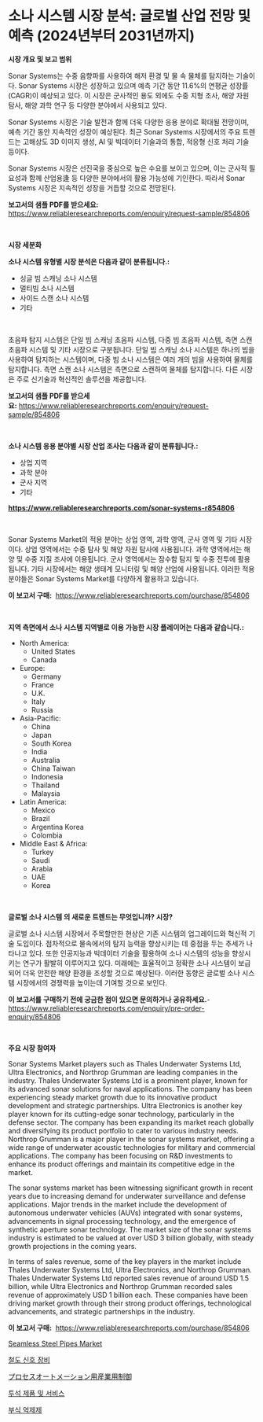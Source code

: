 <p><h1>소나 시스템 시장 분석: 글로벌 산업 전망 및 예측 (2024년부터 2031년까지)</h1></p><p><strong>시장 개요 및 보고 범위</strong></p>
<p><p>Sonar Systems는 수중 음향파를 사용하여 해저 환경 및 물 속 물체를 탐지하는 기술이다. Sonar Systems 시장은 성장하고 있으며 예측 기간 동안 11.6%의 연평균 성장률(CAGR)이 예상되고 있다. 이 시장은 군사적인 용도 외에도 수중 지형 조사, 해양 자원 탐사, 해양 과학 연구 등 다양한 분야에서 사용되고 있다.</p><p>Sonar Systems 시장은 기술 발전과 함께 더욱 다양한 응용 분야로 확대될 전망이며, 예측 기간 동안 지속적인 성장이 예상된다. 최근 Sonar Systems 시장에서의 주요 트렌드는 고해상도 3D 이미지 생성, AI 및 빅데이터 기술과의 통합, 적응형 신호 처리 기술 등이다.</p><p>Sonar Systems 시장은 선진국을 중심으로 높은 수요를 보이고 있으며, 이는 군사적 필요성과 함께 산업용逢 등 다양한 분야에서의 활용 가능성에 기인한다. 따라서 Sonar Systems 시장은 지속적인 성장을 거듭할 것으로 전망된다.</p></p>
<p><strong>보고서의 샘플 PDF를 받으세요:</strong> <a href="https://www.reliableresearchreports.com/enquiry/request-sample/854806">https://www.reliableresearchreports.com/enquiry/request-sample/854806</a></p>
<p>&nbsp;</p>
<p><strong>시장 세분화</strong></p>
<p><strong>소나 시스템 유형별 시장 분석은 다음과 같이 분류됩니다.:</strong></p>
<p><ul><li>싱글 빔 스캐닝 소나 시스템</li><li>멀티빔 소나 시스템</li><li>사이드 스캔 소나 시스템</li><li>기타</li></ul></p>
<p>&nbsp;</p>
<p><p>초음파 탐지 시스템은 단일 빔 스캐닝 초음파 시스템, 다중 빔 초음파 시스템, 측면 스캔 초음파 시스템 및 기타 시장으로 구분됩니다. 단일 빔 스캐닝 소나 시스템은 하나의 빔을 사용하여 탐지하는 시스템이며, 다중 빔 소나 시스템은 여러 개의 빔을 사용하여 물체를 탐지합니다. 측면 스캔 소나 시스템은 측면으로 스캔하여 물체를 탐지합니다.  다른 시장은 주로 신기술과 혁신적인 솔루션을 제공합니다.</p></p>
<p><strong>보고서의 샘플 PDF를 받으세요:</strong>&nbsp;<a href="https://www.reliableresearchreports.com/enquiry/request-sample/854806">https://www.reliableresearchreports.com/enquiry/request-sample/854806</a></p>
<p>&nbsp;</p>
<p><strong> 소나 시스템 응용 분야별 시장 산업 조사는 다음과 같이 분류됩니다.:</strong></p>
<p><ul><li>상업 지역</li><li>과학 분야</li><li>군사 지역</li><li>기타</li></ul></p>
<p><strong><a href="https://www.reliableresearchreports.com/sonar-systems-r854806">https://www.reliableresearchreports.com/sonar-systems-r854806</a></strong></p>
<p>&nbsp;</p>
<p><p>Sonar Systems Market의 적용 분야는 상업 영역, 과학 영역, 군사 영역 및 기타 시장이다. 상업 영역에서는 수중 탐사 및 해양 자원 탐사에 사용됩니다. 과학 영역에서는 해양 및 수중 지질 조사에 이용됩니다. 군사 영역에서는 잠수함 탐지 및 수중 전투에 활용됩니다. 기타 시장에서는 해양 생태계 모니터링 및 해양 산업에 사용됩니다. 이러한 적용 분야들은 Sonar Systems Market를 다양하게 활용하고 있습니다.</p></p>
<p><strong>이 보고서 구매:</strong>&nbsp; <a href="https://www.reliableresearchreports.com/purchase/854806">https://www.reliableresearchreports.com/purchase/854806</a></p>
<p>&nbsp;</p>
<p><strong>지역 측면에서 소나 시스템 지역별로 이용 가능한 시장 플레이어는 다음과 같습니다.:</strong></p>
<p><ul>
    <li>
        North America:
        <ul>
            <li>United States</li>
            <li>Canada</li>
        </ul>
    </li>
    <li>
        Europe:
        <ul>
            <li>Germany</li>
            <li>France</li>
            <li>U.K.</li>
            <li>Italy</li>
            <li>Russia</li>
        </ul>
    </li>
    <li>
        Asia-Pacific:
        <ul>
            <li>China</li>
            <li>Japan</li>
            <li>South Korea</li>
            <li>India</li>
            <li>Australia</li>
            <li>China Taiwan</li>
            <li>Indonesia</li>
            <li>Thailand</li>
            <li>Malaysia</li>
        </ul>
    </li>
    <li>
        Latin America:
        <ul>
            <li>Mexico</li>
            <li>Brazil</li>
            <li>Argentina Korea</li>
            <li>Colombia</li>
        </ul>
    </li>
    <li>
        Middle East & Africa:
        <ul>
            <li>Turkey</li>
            <li>Saudi</li>
            <li>Arabia</li>
            <li>UAE</li>
            <li>Korea</li>
        </ul>
    </li>
    </ul></p>
<p>&nbsp;</p>
<p><strong>글로벌 소나 시스템 의 새로운 트렌드는 무엇입니까? 시장?</strong></p>
<p><p>글로벌 소나 시스템 시장에서 주목할만한 현상은 기존 시스템의 업그레이드와 혁신적 기술 도입이다. 점차적으로 물속에서의 탐지 능력을 향상시키는 데 중점을 두는 추세가 나타나고 있다. 또한 인공지능과 빅데이터 기술을 활용하여 소나 시스템의 성능을 향상시키는 연구가 활발히 이루어지고 있다. 미래에는 효율적이고 정확한 소나 시스템이 보급되어 더욱 안전한 해양 환경을 조성할 것으로 예상된다. 이러한 동향은 글로벌 소나 시스템 시장에서의 경쟁력을 높이는데 기여할 것으로 보인다.</p></p>
<p><strong>이 보고서를 구매하기 전에 궁금한 점이 있으면 문의하거나 공유하세요.</strong>- <a href="https://www.reliableresearchreports.com/enquiry/pre-order-enquiry/854806">https://www.reliableresearchreports.com/enquiry/pre-order-enquiry/854806</a></p>
<p>&nbsp;</p>
<p><strong>주요 시장 참여자</strong></p>
<p><p>Sonar Systems Market players such as Thales Underwater Systems Ltd, Ultra Electronics, and Northrop Grumman are leading companies in the industry. Thales Underwater Systems Ltd is a prominent player, known for its advanced sonar solutions for naval applications. The company has been experiencing steady market growth due to its innovative product development and strategic partnerships. Ultra Electronics is another key player known for its cutting-edge sonar technology, particularly in the defense sector. The company has been expanding its market reach globally and diversifying its product portfolio to cater to various industry needs. Northrop Grumman is a major player in the sonar systems market, offering a wide range of underwater acoustic technologies for military and commercial applications. The company has been focusing on R&D investments to enhance its product offerings and maintain its competitive edge in the market.</p><p>The sonar systems market has been witnessing significant growth in recent years due to increasing demand for underwater surveillance and defense applications. Major trends in the market include the development of autonomous underwater vehicles (AUVs) integrated with sonar systems, advancements in signal processing technology, and the emergence of synthetic aperture sonar technology. The market size of the sonar systems industry is estimated to be valued at over USD 3 billion globally, with steady growth projections in the coming years.</p><p>In terms of sales revenue, some of the key players in the market include Thales Underwater Systems Ltd, Ultra Electronics, and Northrop Grumman. Thales Underwater Systems Ltd reported sales revenue of around USD 1.5 billion, while Ultra Electronics and Northrop Grumman recorded sales revenue of approximately USD 1 billion each. These companies have been driving market growth through their strong product offerings, technological advancements, and strategic partnerships in the industry.</p></p>
<p><strong>이 보고서 구매:</strong>&nbsp;&nbsp;<a href="https://www.reliableresearchreports.com/purchase/854806">https://www.reliableresearchreports.com/purchase/854806</a></p>
<p><p><a href="https://issuu.com/reportprime-2/docs/seamless-steel-pipes-market-size-2030.pptx">Seamless Steel Pipes Market</a></p><p><a href="https://github.com/sougarounis/Market-Research-Report-List-3/blob/main/478103216384.md">철도 신호 장비</a></p><p><a href="https://medium.com/@kaydenjohns1964/%E3%83%97%E3%83%AD%E3%82%BB%E3%82%B9%E3%82%AA%E3%83%BC%E3%83%88%E3%83%A1%E3%83%BC%E3%82%B7%E3%83%A7%E3%83%B3%E3%81%AE%E7%94%A3%E6%A5%AD%E5%88%B6%E5%BE%A1%E5%B8%82%E5%A0%B4%E3%81%AF-2031%E5%B9%B4%E3%81%BE%E3%81%A7%E3%81%AE%E5%B8%82%E5%A0%B4%E3%82%B7%E3%82%A7%E3%82%A2-%E8%A6%8F%E6%A8%A1-%E4%BA%88%E6%B8%AC%E3%81%AB%E7%84%A6%E7%82%B9%E3%82%92%E5%BD%93%E3%81%A6%E3%81%A6%E3%81%84%E3%81%BE%E3%81%99-06cdfb7428f7">プロセスオートメーション用産業用制御</a></p><p><a href="https://medium.com/@waynewood21/%ED%88%AC%EC%84%9D-%EC%A0%9C%ED%92%88-%EB%B0%8F-%EC%84%9C%EB%B9%84%EC%8A%A4-%EC%8B%9C%EC%9E%A5-%EA%B7%9C%EB%AA%A8-%EC%8B%9C%EC%9E%A5-%EC%A0%84%EB%A7%9D-%EB%B0%8F-%EC%8B%9C%EC%9E%A5-%EC%98%88%EC%B8%A1-2024%EB%85%84%EB%B6%80%ED%84%B0-2031%EB%85%84%EA%B9%8C%EC%A7%80-be5e53fb3f62">투석 제품 및 서비스</a></p><p><a href="https://medium.com/@cute_priencsss/%EB%B6%80%EC%8B%9D-%EC%96%B5%EC%A0%9C%EC%A0%9C-%EC%8B%9C%EC%9E%A5%EC%9D%80-%EC%8B%9C%EC%9E%A5-%EC%A0%90%EC%9C%A0%EC%9C%A8-%EC%8B%9C%EC%9E%A5-%EB%8F%99%ED%96%A5-%EB%B0%8F-%EC%8B%9C%EC%9E%A5-%EC%84%B1%EC%9E%A5%EC%97%90-%EA%B4%80%ED%95%9C-%EC%A0%95%EB%B3%B4%EB%A5%BC-%EC%A0%9C%EA%B3%B5%ED%95%A9%EB%8B%88%EB%8B%A4-ad38a253e6e8">부식 억제제</a></p></p>